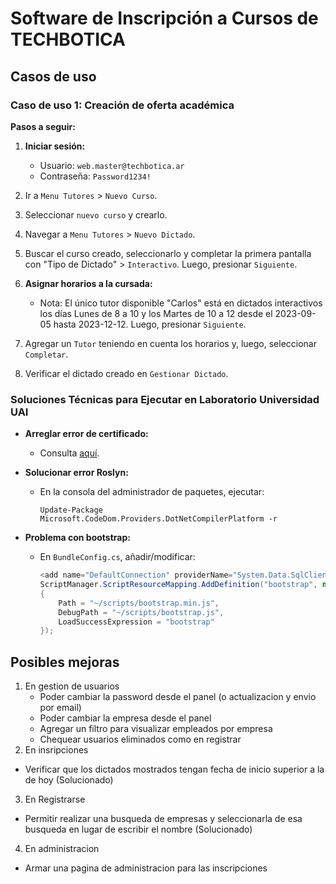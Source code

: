 # Software de Inscripción a Cursos de TECHBOTICA

## Casos de uso

### Caso de uso 1: Creación de oferta académica

**Pasos a seguir:**

1. **Iniciar sesión:** 
   - Usuario: `web.master@techbotica.ar`
   - Contraseña: `Password1234!`
   
2. Ir a `Menu Tutores` > `Nuevo Curso`.

3. Seleccionar `nuevo curso` y crearlo.

4. Navegar a `Menu Tutores` > `Nuevo Dictado`.

5. Buscar el curso creado, seleccionarlo y completar la primera pantalla con "Tipo de Dictado" > `Interactivo`. Luego, presionar `Siguiente`.

6. **Asignar horarios a la cursada:** 
   - Nota: El único tutor disponible "Carlos" está en dictados interactivos los días Lunes de 8 a 10 y los Martes de 10 a 12 desde el 2023-09-05 hasta 2023-12-12. Luego, presionar `Siguiente`.

7. Agregar un `Tutor` teniendo en cuenta los horarios y, luego, seleccionar `Completar`.

8. Verificar el dictado creado en `Gestionar Dictado`.

### Soluciones Técnicas para Ejecutar en Laboratorio Universidad UAI

- **Arreglar error de certificado:** 
  - Consulta [aquí](https://stackoverflow.com/questions/44066709/your-connection-is-not-private-neterr-cert-common-name-invalid).

- **Solucionar error Roslyn:** 
  - En la consola del administrador de paquetes, ejecutar: 
    ```
    Update-Package Microsoft.CodeDom.Providers.DotNetCompilerPlatform -r
    ```

- **Problema con bootstrap:** 
  - En `BundleConfig.cs`, añadir/modificar:
    ```csharp
    <add name="DefaultConnection" providerName="System.Data.SqlClient" connectionString="Data Source=.;Initial Catalog=Techbotica;Integrated Security=True;"
    ScriptManager.ScriptResourceMapping.AddDefinition("bootstrap", new ScriptResourceDefinition
    {
        Path = "~/scripts/bootstrap.min.js",
        DebugPath = "~/scripts/bootstrap.js",
        LoadSuccessExpression = "bootstrap"
    });
    ```

## Posibles mejoras

1. En gestion de usuarios
    - Poder cambiar la password desde el panel  (o actualizacion y envio por email)
    - Poder cambiar la empresa desde el panel
    - Agregar un filtro para visualizar empleados por empresa
    - Chequear usuarios eliminados como en registrar
2. En insripciones
  - Verificar que los dictados mostrados tengan fecha de inicio superior a la de hoy (Solucionado)
3. En Registrarse
  - Permitir realizar una busqueda de empresas y seleccionarla de esa busqueda en lugar de escribir el nombre (Solucionado)
4. En administracion
  - Armar una pagina de administracion para las inscripciones

